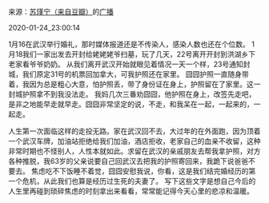 来源：[苏瑾宁（来自豆瓣）](https://www.douban.com/people/bamboo0602/)的[广播](https://www.douban.com/people/bamboo0602/status/2772531542/)


2020-01-24_23:00:14


1月16在武汉举行婚礼，那时媒体报道还是不传染人，感染人数也还在个位数。
1月18我们一家出发去开封给姥姥姥爷扫墓，玩了几天，22号离开开封到洪湖乡下老家看爷爷奶奶。
从我们离开武汉开始就眼见着情况一天一个样，23号通知封城，我们原定31号的机票回加拿大，可我护照还在家里。
囧囧护照一直随身带着，我因为总是粗心大意，怕护照丢，带了身份证在身上，护照留在了家里。这一封城护照拿不到我没法走。
我妈几次三番劝囧囧，他护照在身上，改签先走吧，是非之地能早走就早走。囧囧非常坚定的说，不走，和我呆在一起，一起来的，一起走。

人生第一次面临这样的走投无路。家在武汉回不去，大过年的在外面跑，因为顶着一个武汉车牌，加油站拒绝给我们加油，酒店拒收，老家自己的血亲不收留，这种非常时期也不怪别人，人性本就如此。求留在武汉的亲戚朋友去帮我拿护照，对方各种推脱，我63岁的父亲说要自己回武汉去把我的护照寄回来，我跪下说爸爸不要去。
焦虑吃不下饭睡不着觉，囧囧安慰我说，你看，这是我们结完婚经历的第一个危机，从此我们也算是经历过生死的夫妻了。
写下这些文字是想自己今后的人生里再碰到琐碎焦虑的时刻拿出来看看，常常能记得今天心里的悲凉和温暖。
